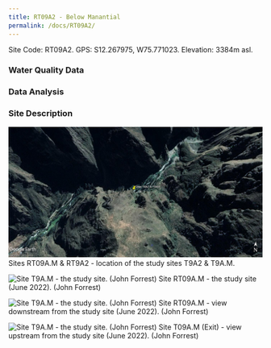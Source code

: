 ```yaml
---
title: RT09A2 - Below Manantial
permalink: /docs/RT09A2/
---
```



Site Code: RT09A2.  GPS: S12.267975, W75.771023. Elevation:
3384m asl.


### Water Quality Data



### Data Analysis



### Site Description




![Site T9A.M - the study site. (John Forrest)](/assets/SiteDescriptions/T9/RT9A2&RT9AM.jpg)
Sites RT09A.M & RT9A2 - location of the study sites T9A2 & T9A.M.


![Site T9A.M - the study site. (John Forrest)](/assets/SiteDescriptions/T9/T9A.2Studysite.JPG)
Site RT09A.M - the study site (June 2022). (John Forrest)


![Site T9A.M - the study site. (John Forrest)](/assets/SiteDescriptions/T9/T9A.2Viewdownstream.JPG)
Site RT09A.M - view downstream from the study site (June 2022). (John Forrest)


![Site T9A.M - the study site. (John Forrest)](/assets/SiteDescriptions/T9/T9A.2Viewupstream.JPG)
Site T09A.M (Exit) - view upstream from the study site (June 2022). (John Forrest)
